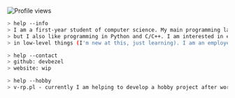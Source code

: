 ![Profile views](https://gpvc.arturio.dev/devbezel)
````bash
> help --info
> I am a first-year student of computer science. My main programming languages are C#, Typescript 
> but I also like programming in Python and C/C++. I am interested in embedded systems, I like coding 
> in low-level things (I'm new at this, just learning). I am an employee in Unit4 as a junior software engineer.
````

````bash
> help --contact
> github: devbezel
> website: wip
````

````bash
> help --hobby
> v-rp.pl - currently I am helping to develop a hobby project after working hours.
````
